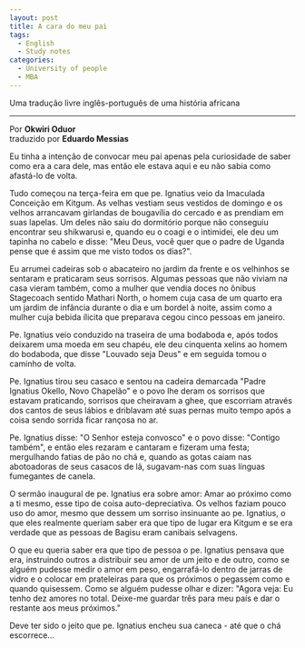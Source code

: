 ```yaml
---
layout: post
title: A cara do meu pai
tags:
  - English
  - Study notes
categories:
  - University of people
  - MBA
---
```


Uma tradução livre inglês-português de uma história africana

---

Por **Okwiri Oduor**  
traduzido por **Eduardo Messias**

Eu tinha a intenção de convocar meu pai apenas pela curiosidade de saber como era a cara dele, mas então ele estava aqui e eu não sabia como afastá-lo de volta.

Tudo começou na terça-feira em que pe. Ignatius veio da Imaculada Conceição em Kitgum. As velhas vestiam seus vestidos de domingo e os velhos arrancavam girlandas de bougavília do cercado e as prendiam em suas lapelas. Um deles não saiu do dormitório porque não conseguiu encontrar seu shikwarusi e, quando eu o coagi e o intimidei, ele deu um tapinha no cabelo e disse: "Meu Deus, você quer que o padre de Uganda pense que é assim que me visto todos os dias?".

Eu arrumei cadeiras sob o abacateiro no jardim da frente e os velhinhos se sentaram e praticaram seus sorrisos. Algumas pessoas que não viviam na casa vieram também, como a mulher que vendia doces no ônibus Stagecoach sentido Mathari North, o homem cuja casa de um quarto era um jardim de infância durante o dia e um bordel à noite, assim como a mulher cuja bebida ílicita que preparava cegou cinco pessoas em janeiro.

Pe. Ignatius veio conduzido na traseira de uma bodaboda e, após todos deixarem uma moeda em seu chapéu, ele deu cinquenta xelins ao homem do bodaboda, que disse "Louvado seja Deus" e em seguida tomou o caminho de volta.

Pe. Ignatius tirou seu casaco e sentou na cadeira demarcada "Padre Ignatius Okello, Novo Chapelão" e o povo lhe deram os sorrisos que estavam praticando, sorrisos que cheiravam a ghee, que escorriam através dos cantos de seus lábios e driblavam até suas pernas muito tempo após a coisa sendo sorrida ficar rançosa no ar.

Pe. Ignatius disse: "O Senhor esteja convosco" e o povo disse: "Contigo também", e então eles rezaram e cantaram e fizeram uma festa; mergulhando fatias de pão no chá e, quando as gotas caiam nas abotoadoras de seus casacos de lã, sugavam-nas com suas línguas fumegantes de canela.

O sermão inaugural de pe. Ignatius era sobre amor: Amar ao próximo como a ti mesmo, esse tipo de coisa auto-depreciativa. Os velhos faziam pouco uso do amor, mesmo que dessem um sorriso insinuante ao pe. Ignatius, o que eles realmente queriam saber era que tipo de lugar era Kitgum e se era verdade que as pessoas de Bagisu eram canibais selvagens.

O que eu queria saber era que tipo de pessoa o pe. Ignatius pensava que era, instruindo outros a distribuir seu amor de um jeito e de outro, como se alguém pudesse medir o amor em peso, engarrafá-lo dentro de jarras de vidro e o colocar em prateleiras para que os próximos o pegassem como e quando quisessem. Como se alguém pudesse olhar e dizer: "Agora veja: Eu tenho dez amores no total. Deixe-me guardar três para meu país e dar o restante aos meus próximos."

Deve ter sido o jeito que pe. Ignatius encheu sua caneca - até que o chá escorrece...


